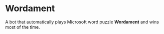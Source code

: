 # Wordament
A bot that automatically plays Microsoft word puzzle <b> Wordament</b> and wins most of the time.
